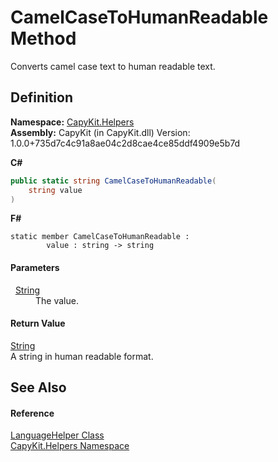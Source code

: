 # CamelCaseToHumanReadable Method


Converts camel case text to human readable text.



## Definition
**Namespace:** <a href="N_CapyKit_Helpers.md">CapyKit.Helpers</a>  
**Assembly:** CapyKit (in CapyKit.dll) Version: 1.0.0+735d7c4c91a8ae04c2d8cae4ce85ddf4909e5b7d

**C#**
``` C#
public static string CamelCaseToHumanReadable(
	string value
)
```
**F#**
``` F#
static member CamelCaseToHumanReadable : 
        value : string -> string 
```



#### Parameters
<dl><dt>  <a href="https://learn.microsoft.com/dotnet/api/system.string" target="_blank" rel="noopener noreferrer">String</a></dt><dd>The value.</dd></dl>

#### Return Value
<a href="https://learn.microsoft.com/dotnet/api/system.string" target="_blank" rel="noopener noreferrer">String</a>  
A string in human readable format.

## See Also


#### Reference
<a href="T_CapyKit_Helpers_LanguageHelper.md">LanguageHelper Class</a>  
<a href="N_CapyKit_Helpers.md">CapyKit.Helpers Namespace</a>  
